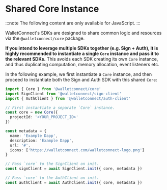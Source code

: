 # Shared Core Instance

:::note
The following content are only available for JavaScript.
:::

WalletConnect's SDKs are designed to share common logic and resources via the `@walletconnect/core` package.

**If you intend to leverage multiple SDKs together (e.g. Sign + Auth), it is highly recommended to instantiate
a single `Core` instance and pass it to the relevant SDKs.** This avoids each SDK creating its own `Core` instance,
and thus duplicating computation, memory allocation, event listeners etc.

In the following example, we first instantiate a `Core` instance, and then proceed to instantiate both the Sign
and Auth SDK with this shared `Core`:

```ts
import { Core } from '@walletconnect/core'
import SignClient from '@walletconnect/sign-client'
import { AuthClient } from '@walletconnect/auth-client'

// First instantiate a separate `Core` instance.
const core = new Core({
  projectId: '<YOUR_PROJECT_ID>'
})

const metadata = {
  name: 'Example Dapp',
  description: 'Example Dapp',
  url: '#',
  icons: ['https://walletconnect.com/walletconnect-logo.png']
}

// Pass `core` to the SignClient on init.
const signClient = await SignClient.init({ core, metadata })

// Pass `core` to the AuthClient on init.
const authClient = await AuthClient.init({ core, metadata })
```
